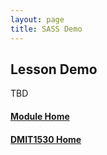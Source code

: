 ```yaml
---
layout: page
title: SASS Demo
---
```


## Lesson Demo
TBD

#### [Module Home](../)
#### [DMIT1530 Home](../../)
